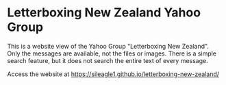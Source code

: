 # Letterboxing New Zealand Yahoo Group

This is a website view of the Yahoo Group "Letterboxing New Zealand".
Only the messages are available, not the files or images.
There is a simple search feature, but it does not search the entire text of every message.

Access the website at https://sileagle1.github.io/letterboxing-new-zealand/
